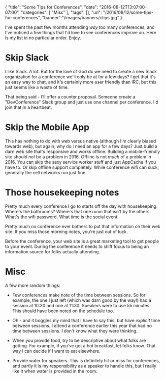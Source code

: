 
{
	"title": "Some Tips for Conferences",
	"date": "2016-08-12T13:07:00-07:00",
	"categories": [
		"Misc"
	],
	"tags": [],
	"url": "/2016/08/12/some-tips-for-conferences",
	"banner":"/images/banners/ctips.jpg"
}

I've spent the past few months attending *way* too many conferences, and I've noticed a few things that I'd love to see conferences improve on. Here is my list in no particular order. Enjoy.

<h1>Skip Slack</h1>

I like Slack. A lot. But for the love of God do we need to create a new Slack organization for a conference we'll only be at for a few days? I get that it's an easy way to chat, and it's certainly more user friendly than IRC, but this just seems like a waste of time.

That being said - I'll offer a counter proposal. Someone create a "DevConference" Slack group and just use one channel per conference. I'd join that in a heartbeat.

<h1>Skip the Mobile App</h1>

This has nothing to do with web versus native (although I'm clearly biased towards web), but again, why do I need an app for a few days? Just build a darn web site that's responsive and works offline. Building a mobile-friendly site should *not* be a problem in 2016. Offline is not *much* of a problem in 2016. You can skip the sexy service worker stuff and just AppCache if you have to. Or skip offline support completely. While conference wifi can suck, generally the cell networks run just fine.

<h1>Those housekeeping notes</h1>

Pretty much every conference I go to starts off the day with housekeeping. Where's the bathrooms? Where's that one room that isn't by the others. What's the wifi password. What time is the social event.

Pretty much *no* conference ever bothers to put that information on their web site. If you miss those morning notes, you're just out of luck.

Before the conference, your web site is a great marketing tool to get people to your event. During the conference it needs to shift focus to being an information source for folks actually attending.

<h1>Misc</h1>

A few more random things:

* Few conferences make note of the time between sessions. So for example, the one I just left (which was darn good by the way!) had a session at 10:30 and one at 11:30. Speakers were to use 55 minutes. This should have been noted on the schedule too.

* Oh - and it boggles my mind that I have to say this, but have *explicit* time between sessions. I attend a conference earlier this year that had no time between sessions. I don't know what they were thinking.

* When you provide food, try to be descriptive about what folks are getting. For example, if you've got a hot breakfast, let folks know. That way I can decide if I want to eat elsewhere. 

* Provide water for speakers. This is definitely hit or miss for conferences, and partly it is my responsibility as a speaker to handle this, but I really like it when water is provided in the room.

